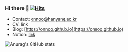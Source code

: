 ### Hi there 👋 [![Hits](https://hits.seeyoufarm.com/api/count/incr/badge.svg?url=https%3A%2F%2Fgithub.com%2Fonnoo%2Fhit-counter&count_bg=%2379C83D&title_bg=%23555555&icon=&icon_color=%23E7E7E7&title=hits&edge_flat=false)](https://hits.seeyoufarm.com)

- Contact: onnoo@hanyang.ac.kr
- CV: [link](https://onnoo.github.io/profile/)
- Blog: [https://onnoo.github.io](https://onnoo.github.io)
- Notion: [link](https://onnoo-profile.notion.site/Jaewoo-Yang-onnoo-9fdfb6d7eb9e43b38e0a8752855baf44)


![Anurag's GitHub stats](https://github-readme-stats.vercel.app/api?username=onnoo&&show_icons=true&theme=buefy)


<!--
**onnoo/onnoo** is a ✨ _special_ ✨ repository because its `README.md` (this file) appears on your GitHub profile.

Here are some ideas to get you started:

- 🔭 I’m currently working on ...
- 🌱 I’m currently learning ...
- 👯 I’m looking to collaborate on ...
- 🤔 I’m looking for help with ...
- 💬 Ask me about ...
- 📫 How to reach me: ...
- 😄 Pronouns: ...
- ⚡ Fun fact: ...
-->
